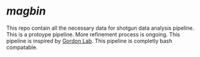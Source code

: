 # *magbin*
This repo contain all the necessary data for shotgun data analysis pipeline. This is a protoype pipeline. More refinement process is ongoing. This pipeline is inspired by [Gordon Lab](https://gitlab.com/Gordon_Lab/metagenomic_pipeline). This pipeline is completly bash compatable.
